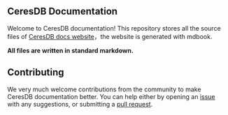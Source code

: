 ## CeresDB Documentation
Welcome to CeresDB documentation!
This repository stores all the source files of [CeresDB docs website](https://docs.ceresdb.io)，the website is generated with mdbook.

**All files are written in standard markdown.**


## Contributing
We very much welcome contributions from the community to make CeresDB documentation better.
You can help either by opening an [issue](https://github.com/CeresDB/docs/issues) with any suggestions, or submitting a [pull request](https://github.com/CeresDB/docs/pulls). 
